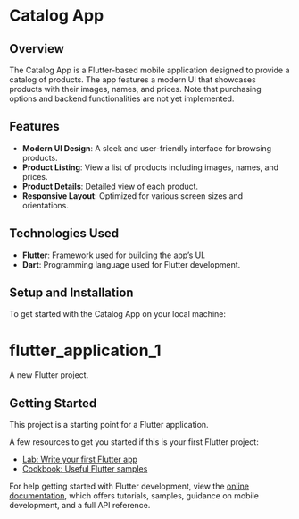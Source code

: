 # Catalog App

## Overview

The Catalog App is a Flutter-based mobile application designed to provide a catalog of products. The app features a modern UI that showcases products with their images, names, and prices. Note that purchasing options and backend functionalities are not yet implemented.

## Features

- **Modern UI Design**: A sleek and user-friendly interface for browsing products.
- **Product Listing**: View a list of products including images, names, and prices.
- **Product Details**: Detailed view of each product.
- **Responsive Layout**: Optimized for various screen sizes and orientations.



## Technologies Used

- **Flutter**: Framework used for building the app’s UI.
- **Dart**: Programming language used for Flutter development.

## Setup and Installation

To get started with the Catalog App on your local machine:


# flutter_application_1

A new Flutter project.

## Getting Started

This project is a starting point for a Flutter application.

A few resources to get you started if this is your first Flutter project:

- [Lab: Write your first Flutter app](https://docs.flutter.dev/get-started/codelab)
- [Cookbook: Useful Flutter samples](https://docs.flutter.dev/cookbook)

For help getting started with Flutter development, view the
[online documentation](https://docs.flutter.dev/), which offers tutorials,
samples, guidance on mobile development, and a full API reference.
